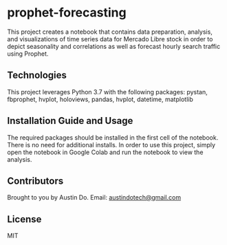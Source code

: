 # prophet-forecasting

This project creates a notebook that contains data preparation, analysis, and visualizations of time series data for Mercado Libre stock in order to depict seasonality and correlations as well as forecast hourly search traffic using Prophet.

## Technologies

This project leverages Python 3.7 with the following packages:
pystan, fbprophet, hvplot, holoviews, pandas, hvplot, datetime, matplotlib

## Installation Guide and Usage

The required packages should be installed in the first cell of the notebook. There is no need for additional installs. In order to use this project, simply open the notebook in Google Colab and run the notebook to view the analysis.

## Contributors 

Brought to you by Austin Do. Email: austindotech@gmail.com

## License

MIT
